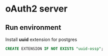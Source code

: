# oAuth2 server

## Run environment

Install __uuid__ extension for postgres
```sql
CREATE EXTENSION IF NOT EXISTS "uuid-ossp";
```